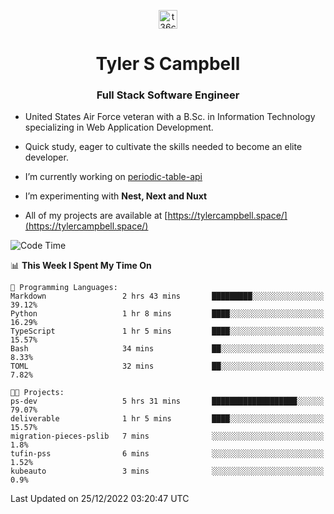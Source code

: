<p align="center">
<a href="https://www.linkedin.com/in/t36campbell" target="blank"><img align="center" src="https://ik.imagekit.io/t36campbell/Portfolio/linkedin.png.original_m8bbGgPh6.png" alt="t36campbell" height="30" width="30" /></a>
</p>
<h1 align="center">Tyler S Campbell</h1>
<h3 align="center">Full Stack Software Engineer</h3>

* United States Air Force veteran with a B.Sc. in Information Technology specializing in Web Application Development. 

* Quick study, eager to cultivate the skills needed to become an elite developer.

* I’m currently working on [periodic-table-api](https://github.com/t36campbell/periodic-table-api)

* I’m experimenting with **Nest, Next and Nuxt**

* All of my projects are available at [https://tylercampbell.space/](https://tylercampbell.space/)

<!--START_SECTION:waka-->
![Code Time](http://img.shields.io/badge/Code%20Time-2%2C056%20hrs%2045%20mins-blue)

📊 **This Week I Spent My Time On** 

```text
💬 Programming Languages: 
Markdown                 2 hrs 43 mins       █████████░░░░░░░░░░░░░░░░   39.12% 
Python                   1 hr 8 mins         ████░░░░░░░░░░░░░░░░░░░░░   16.29% 
TypeScript               1 hr 5 mins         ████░░░░░░░░░░░░░░░░░░░░░   15.57% 
Bash                     34 mins             ██░░░░░░░░░░░░░░░░░░░░░░░   8.33% 
TOML                     32 mins             ██░░░░░░░░░░░░░░░░░░░░░░░   7.82%

🐱‍💻 Projects: 
ps-dev                   5 hrs 31 mins       ███████████████████░░░░░░   79.07% 
deliverable              1 hr 5 mins         ████░░░░░░░░░░░░░░░░░░░░░   15.57% 
migration-pieces-pslib   7 mins              ░░░░░░░░░░░░░░░░░░░░░░░░░   1.8% 
tufin-pss                6 mins              ░░░░░░░░░░░░░░░░░░░░░░░░░   1.52% 
kubeauto                 3 mins              ░░░░░░░░░░░░░░░░░░░░░░░░░   0.9%

```


 Last Updated on 25/12/2022 03:20:47 UTC
<!--END_SECTION:waka-->
